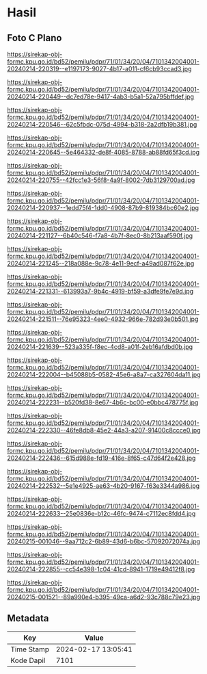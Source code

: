 # Hasil

## Foto C Plano

https://sirekap-obj-formc.kpu.go.id/bd52/pemilu/pdpr/71/01/34/20/04/7101342004001-20240214-220319--e1197173-9027-4b17-a011-cf6cb93ccad3.jpg

https://sirekap-obj-formc.kpu.go.id/bd52/pemilu/pdpr/71/01/34/20/04/7101342004001-20240214-220449--dc7ed78e-9417-4ab3-b5a1-52a795bffdef.jpg

https://sirekap-obj-formc.kpu.go.id/bd52/pemilu/pdpr/71/01/34/20/04/7101342004001-20240214-220546--62c5fbdc-075d-4994-b318-2a2dfb19b381.jpg

https://sirekap-obj-formc.kpu.go.id/bd52/pemilu/pdpr/71/01/34/20/04/7101342004001-20240214-220645--5e464332-de8f-4085-8788-ab88fd65f3cd.jpg

https://sirekap-obj-formc.kpu.go.id/bd52/pemilu/pdpr/71/01/34/20/04/7101342004001-20240214-220755--42fcc1e3-56f8-4a9f-8002-7db3129700ad.jpg

https://sirekap-obj-formc.kpu.go.id/bd52/pemilu/pdpr/71/01/34/20/04/7101342004001-20240214-220937--1edd75f4-1dd0-4908-87b9-819384bc60e2.jpg

https://sirekap-obj-formc.kpu.go.id/bd52/pemilu/pdpr/71/01/34/20/04/7101342004001-20240214-221127--6b40c546-f7a8-4b7f-8ec0-8b213aaf590f.jpg

https://sirekap-obj-formc.kpu.go.id/bd52/pemilu/pdpr/71/01/34/20/04/7101342004001-20240214-221245--218a088e-9c78-4e11-9ecf-a49ad087f62e.jpg

https://sirekap-obj-formc.kpu.go.id/bd52/pemilu/pdpr/71/01/34/20/04/7101342004001-20240214-221331--613993a7-9b4c-4919-bf59-a3dfe9fe7e9d.jpg

https://sirekap-obj-formc.kpu.go.id/bd52/pemilu/pdpr/71/01/34/20/04/7101342004001-20240214-221511--76e95323-4ee0-4932-966e-782d93e0b501.jpg

https://sirekap-obj-formc.kpu.go.id/bd52/pemilu/pdpr/71/01/34/20/04/7101342004001-20240214-221639--523a335f-f8ec-4cd8-a01f-2eb16afdbd0b.jpg

https://sirekap-obj-formc.kpu.go.id/bd52/pemilu/pdpr/71/01/34/20/04/7101342004001-20240214-222004--b45088b5-0582-45e6-a8a7-ca327604da11.jpg

https://sirekap-obj-formc.kpu.go.id/bd52/pemilu/pdpr/71/01/34/20/04/7101342004001-20240214-222231--b520fd38-8e67-4b6c-bc00-e0bbc478775f.jpg

https://sirekap-obj-formc.kpu.go.id/bd52/pemilu/pdpr/71/01/34/20/04/7101342004001-20240214-222330--46fe8db8-45e2-44a3-a207-91400c8ccce0.jpg

https://sirekap-obj-formc.kpu.go.id/bd52/pemilu/pdpr/71/01/34/20/04/7101342004001-20240214-222436--615d988e-fd19-416e-8f65-c47d64f2e428.jpg

https://sirekap-obj-formc.kpu.go.id/bd52/pemilu/pdpr/71/01/34/20/04/7101342004001-20240214-222532--5e1e4925-ae63-4b20-9167-f63e3344a986.jpg

https://sirekap-obj-formc.kpu.go.id/bd52/pemilu/pdpr/71/01/34/20/04/7101342004001-20240214-222633--25e0836e-b12c-46fc-9474-c7112ec8fdd4.jpg

https://sirekap-obj-formc.kpu.go.id/bd52/pemilu/pdpr/71/01/34/20/04/7101342004001-20240215-001046--9aa712c2-6b89-43d6-b6bc-57092072074a.jpg

https://sirekap-obj-formc.kpu.go.id/bd52/pemilu/pdpr/71/01/34/20/04/7101342004001-20240214-222855--cc54e398-1c04-41cd-8941-1719e49412f8.jpg

https://sirekap-obj-formc.kpu.go.id/bd52/pemilu/pdpr/71/01/34/20/04/7101342004001-20240215-001521--89a990e4-b395-49ca-a6d2-93c788c79e23.jpg


## Metadata

| Key        | Value               |
| ---------- | ------------------- |
| Time Stamp | 2024-02-17 13:05:41 |
| Kode Dapil | 7101                |



